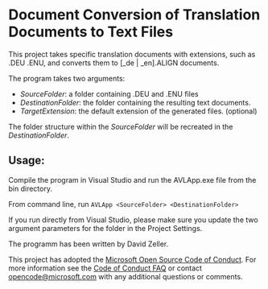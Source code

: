 # Document Conversion of Translation Documents to Text Files

This project takes specific translation documents with extensions, such as .DEU .ENU, and converts them to [_de | _en].ALIGN documents. 

The program takes two arguments:
- _SourceFolder_: a folder containing .DEU and .ENU files
- _DestinationFolder_: the folder containing the resulting text documents.
- _TargetExtension_: the default extension of the generated files. (optional)

The folder structure within the _SourceFolder_ will be recreated in the _DestinationFolder_.

## Usage:

Compile the program in Visual Studio and run the AVLApp.exe file from the bin directory.

From command line, run 
`AVLApp <SourceFolder> <DestinationFolder>`

If you run directly from Visual Studio, please make sure you update the two argument parameters for the folder in the Project Settings.


The programm has been written by David Zeller. 

This project has adopted the [Microsoft Open Source Code of Conduct](https://opensource.microsoft.com/codeofconduct/). For more information see the [Code of Conduct FAQ](https://opensource.microsoft.com/codeofconduct/faq/) or contact [opencode@microsoft.com](mailto:opencode@microsoft.com) with any additional questions or comments.
